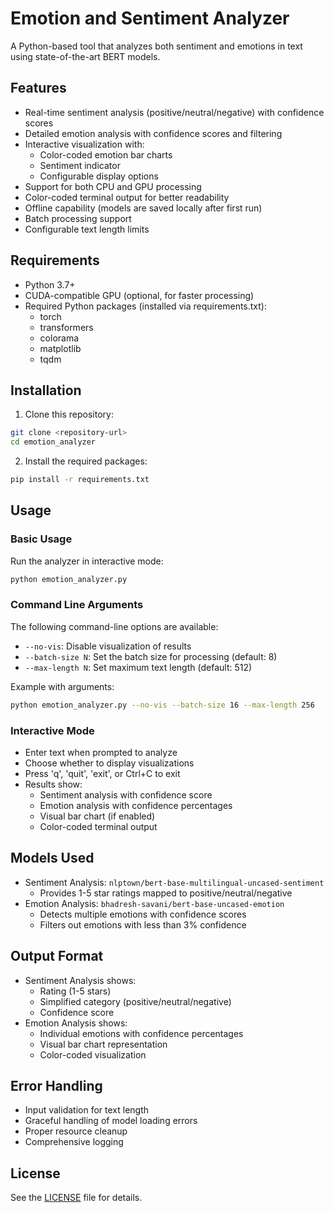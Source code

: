 # Emotion and Sentiment Analyzer
A Python-based tool that analyzes both sentiment and emotions in text using state-of-the-art BERT models.

## Features
- Real-time sentiment analysis (positive/neutral/negative) with confidence scores
- Detailed emotion analysis with confidence scores and filtering
- Interactive visualization with:
  - Color-coded emotion bar charts
  - Sentiment indicator
  - Configurable display options
- Support for both CPU and GPU processing
- Color-coded terminal output for better readability
- Offline capability (models are saved locally after first run)
- Batch processing support
- Configurable text length limits

## Requirements
- Python 3.7+
- CUDA-compatible GPU (optional, for faster processing)
- Required Python packages (installed via requirements.txt):
  - torch
  - transformers
  - colorama
  - matplotlib
  - tqdm

## Installation
1. Clone this repository:
```bash
git clone <repository-url>
cd emotion_analyzer
```

2. Install the required packages:
```bash
pip install -r requirements.txt
```

## Usage

### Basic Usage
Run the analyzer in interactive mode:
```bash
python emotion_analyzer.py
```

### Command Line Arguments
The following command-line options are available:

- `--no-vis`: Disable visualization of results
- `--batch-size N`: Set the batch size for processing (default: 8)
- `--max-length N`: Set maximum text length (default: 512)

Example with arguments:
```bash
python emotion_analyzer.py --no-vis --batch-size 16 --max-length 256
```

### Interactive Mode
- Enter text when prompted to analyze
- Choose whether to display visualizations
- Press 'q', 'quit', 'exit', or Ctrl+C to exit
- Results show:
  - Sentiment analysis with confidence score
  - Emotion analysis with confidence percentages
  - Visual bar chart (if enabled)
  - Color-coded terminal output

## Models Used
- Sentiment Analysis: `nlptown/bert-base-multilingual-uncased-sentiment`
  - Provides 1-5 star ratings mapped to positive/neutral/negative
- Emotion Analysis: `bhadresh-savani/bert-base-uncased-emotion`
  - Detects multiple emotions with confidence scores
  - Filters out emotions with less than 3% confidence

## Output Format
- Sentiment Analysis shows:
  - Rating (1-5 stars)
  - Simplified category (positive/neutral/negative)
  - Confidence score
- Emotion Analysis shows:
  - Individual emotions with confidence percentages
  - Visual bar chart representation
  - Color-coded visualization

## Error Handling
- Input validation for text length
- Graceful handling of model loading errors
- Proper resource cleanup
- Comprehensive logging

## License
See the [LICENSE](LICENSE) file for details.

